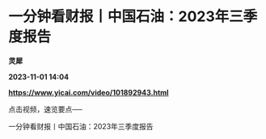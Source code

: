 # 一分钟看财报丨中国石油：2023年三季度报告
**灵犀**

**2023-11-01 14:04**

**https://www.yicai.com/video/101892943.html**

点击视频，速览要点──

一分钟看财报丨中国石油：2023年三季度报告